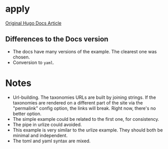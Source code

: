 # apply

[Original Hugo Docs Article](https://gohugo.io/functions/apply/)

## Differences to the Docs version

* The docs have many versions of the example. The clearest one was chosen.
* Conversion to `yaml`. 

# Notes

* Url-building. The taxonomies URLs are built by joining strings. If the taxonomies are rendered on a different part of the site via the "permalink" config option, the links will break. Right now, there's no better option.
* The simple example could be related to the first one, for consistency. 
* The pipe in urlize could avoided.
* This example is very similar to the urlize example. They should both be minimal and independent.
* The toml and yaml syntax are mixed.